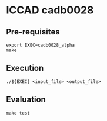 # ICCAD cadb0028

## Pre-requisites

```sheell
export EXEC=cadb0028_alpha
make
```

## Execution

```shell
./${EXEC} <input_file> <output_file>
```

## Evaluation

```shell
make test
```
